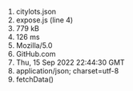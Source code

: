 1. citylots.json
2. expose.js (line 4)
3. 779 kB
4. 126 ms
5. Mozilla/5.0
6. GitHub.com
7. Thu, 15 Sep 2022 22:44:30 GMT
8. application/json; charset=utf-8
9. fetchData()